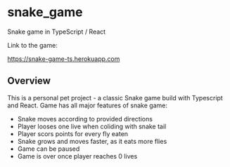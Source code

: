 # snake_game
Snake game in TypeScript / React

Link to the game:

https://snake-game-ts.herokuapp.com

## Overview
This is a personal pet project - a classic Snake game build with Typescript and React. Game has all major features of snake game:

* Snake moves according to provided directions
* Player looses one live when coliding with snake tail
* Player scors points for every fly eaten
* Snake grows and moves faster, as it eats more flies
* Game can be paused
* Game is over once player reaches 0 lives
